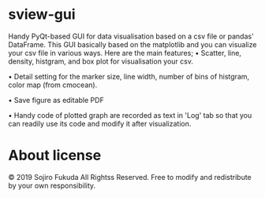 # sview-gui
Handy PyQt-based GUI for data visualisation based on a csv file or pandas' DataFrame.
This GUI basically based on the matplotlib and you can visualize your csv file in various ways.
Here are the main features;
• Scatter, line, density, histgram, and box plot for visualisation your csv.

• Detail setting for the marker size, line width, number of bins of histgram, color map (from cmocean).

• Save figure as editable PDF

• Handy code of plotted graph are recorded as text in 'Log' tab so that you can readily use its code and modify it after visualization.

# About license
© 2019 Sojiro Fukuda All Rightss Reserved.
Free to modify and redistribute by your own responsibility.
